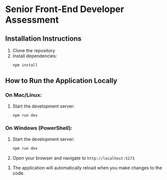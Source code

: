 # Senior Front-End Developer Assessment

## Installation Instructions

1. Clone the repository
2. Install dependencies:
   ```bash
   npm install
   ```

## How to Run the Application Locally

### On Mac/Linux:
1. Start the development server:
   ```bash
   npm run dev
   ```

### On Windows (PowerShell):
1. Start the development server:
   ```powershell
   npm run dev
   ```

2. Open your browser and navigate to `http://localhost:5173`

3. The application will automatically reload when you make changes to the code.
